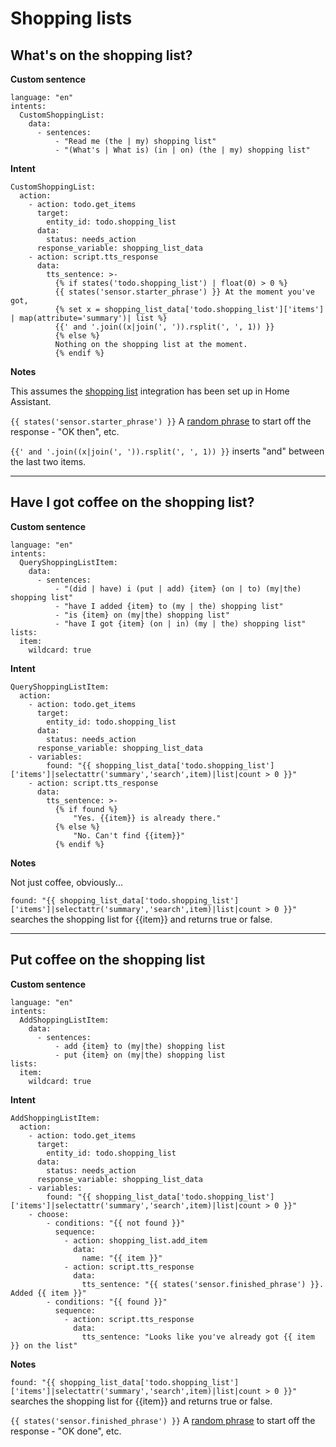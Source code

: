 # Shopping lists

## What's on the shopping list?

**Custom sentence**
```
language: "en"
intents:
  CustomShoppingList:
    data:
      - sentences:
          - "Read me (the | my) shopping list"
          - "(What's | What is) (in | on) (the | my) shopping list"
```
**Intent**
```
CustomShoppingList:
  action:
    - action: todo.get_items
      target:
        entity_id: todo.shopping_list
      data:
        status: needs_action
      response_variable: shopping_list_data
    - action: script.tts_response
      data:
        tts_sentence: >-
          {% if states('todo.shopping_list') | float(0) > 0 %}
          {{ states('sensor.starter_phrase') }} At the moment you've got,
          {% set x = shopping_list_data['todo.shopping_list']['items'] | map(attribute='summary')| list %}
          {{' and '.join((x|join(', ')).rsplit(', ', 1)) }}
          {% else %}
          Nothing on the shopping list at the moment.
          {% endif %}
```
**Notes**

This assumes the [shopping list](https://www.home-assistant.io/integrations/shopping_list/) integration has been set up in Home Assistant.

```{{ states('sensor.starter_phrase') }}``` A [random phrase](https://github.com/jackjourneyman/custom-sentences-and-intents-in-Home-Assistant/blob/main/random_phrases.md) to start off the response - "OK then", etc.

```{{' and '.join((x|join(', ')).rsplit(', ', 1)) }}``` inserts "and" between the last two items.

-----------------------------------------

## Have I got coffee on the shopping list?

**Custom sentence**
```
language: "en"
intents:
  QueryShoppingListItem:
    data:
      - sentences:
          - "(did | have) i (put | add) {item} (on | to) (my|the) shopping list"
          - "have I added {item} to (my | the) shopping list"
          - "is {item} on (my|the) shopping list"
          - "have I got {item} (on | in) (my | the) shopping list"
lists:
  item:
    wildcard: true
```

**Intent**
```
QueryShoppingListItem:
  action:
    - action: todo.get_items
      target:
        entity_id: todo.shopping_list
      data:
        status: needs_action
      response_variable: shopping_list_data
    - variables:
        found: "{{ shopping_list_data['todo.shopping_list']['items']|selectattr('summary','search',item)|list|count > 0 }}"
    - action: script.tts_response
      data:
        tts_sentence: >-
          {% if found %}
              "Yes. {{item}} is already there."
          {% else %}
              "No. Can't find {{item}}"
          {% endif %}
```
**Notes**

Not just coffee, obviously...

```found: "{{ shopping_list_data['todo.shopping_list']['items']|selectattr('summary','search',item)|list|count > 0 }}"``` searches the shopping list for {{item}} and returns true or false.

---------------------------------
## Put coffee on the shopping list

**Custom sentence**
```
language: "en"
intents:
  AddShoppingListItem:
    data:
      - sentences:
          - add {item} to (my|the) shopping list
          - put {item} on (my|the) shopping list
lists:
  item:
    wildcard: true
```

**Intent**
```
AddShoppingListItem:
  action:
    - action: todo.get_items
      target:
        entity_id: todo.shopping_list
      data:
        status: needs_action
      response_variable: shopping_list_data
    - variables:
        found: "{{ shopping_list_data['todo.shopping_list']['items']|selectattr('summary','search',item)|list|count > 0 }}"
    - choose:
        - conditions: "{{ not found }}"
          sequence:
            - action: shopping_list.add_item
              data:
                name: "{{ item }}"
            - action: script.tts_response
              data:
                tts_sentence: "{{ states('sensor.finished_phrase') }}. Added {{ item }}"                
        - conditions: "{{ found }}"
          sequence:
            - action: script.tts_response
              data:
                tts_sentence: "Looks like you've already got {{ item }} on the list"
```
**Notes**

```found: "{{ shopping_list_data['todo.shopping_list']['items']|selectattr('summary','search',item)|list|count > 0 }}"``` searches the shopping list for {{item}} and returns true or false.

```{{ states('sensor.finished_phrase') }}``` A [random phrase](https://github.com/jackjourneyman/custom-sentences-and-intents-in-Home-Assistant/blob/main/random_phrases.md) to start off the response - "OK done", etc.
